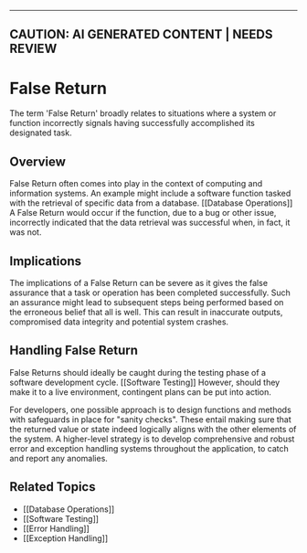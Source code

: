 
---
CAUTION: AI GENERATED CONTENT | NEEDS REVIEW
---

# False Return

The term 'False Return' broadly relates to situations where a system or function incorrectly signals having successfully accomplished its designated task.

## Overview

False Return often comes into play in the context of computing and information systems. An example might include a software function tasked with the retrieval of specific data from a database. [[Database Operations]] A False Return would occur if the function, due to a bug or other issue, incorrectly indicated that the data retrieval was successful when, in fact, it was not.

## Implications

The implications of a False Return can be severe as it gives the false assurance that a task or operation has been completed successfully. Such an assurance might lead to subsequent steps being performed based on the erroneous belief that all is well. This can result in inaccurate outputs, compromised data integrity and potential system crashes. 

## Handling False Return

False Returns should ideally be caught during the testing phase of a software development cycle. [[Software Testing]] However, should they make it to a live environment, contingent plans can be put into action. 

For developers, one possible approach is to design functions and methods with safeguards in place for "sanity checks". These entail making sure that the returned value or state indeed logically aligns with the other elements of the system. A higher-level strategy is to develop comprehensive and robust error and exception handling systems throughout the application, to catch and report any anomalies.

## Related Topics

- [[Database Operations]]
- [[Software Testing]]
- [[Error Handling]]
- [[Exception Handling]]
```
